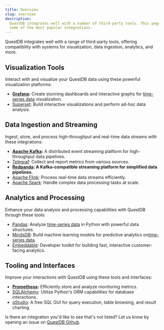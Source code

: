 ```yaml
---
title: Overview
slug: overview
description:
  QuestDB integrates well with a number of third-party tools. This page lists
  some of the most popular integrations.
---
```


QuestDB integrates well with a range of third-party tools, offering
compatibility with systems for visualization, data ingestion, analytics, and
more.

## Visualization Tools

Interact with and visualize your QuestDB data using these powerful visualization
platforms:

- **[Grafana](/docs/third-party-tools/grafana/):** Create stunning dashboards
  and interactive graphs for [time-series data](/blog/what-is-time-series-data/) visualization.
- [Superset](/docs/third-party-tools/superset/): Build interactive
  visualizations and perform ad-hoc data analysis.

## Data Ingestion and Streaming

Ingest, store, and process high-throughput and real-time data streams with these
integrations:

- **[Apache Kafka](/docs/third-party-tools/kafka/overview/):** A distributed
  event streaming platform for high-throughput data pipelines.
- [Telegraf](/docs/third-party-tools/telegraf/): Collect and report metrics from
  various sources.
- **[Redpanda](/docs/third-party-tools/redpanda/): A Kafka-compatible streaming
  platform for simplified data pipelines.**
- [Apache Flink](/docs/third-party-tools/flink/): Process real-time data streams
  efficiently.
- [Apache Spark](/docs/third-party-tools/spark/): Handle complex data processing
  tasks at scale.

## Analytics and Processing

Enhance your data analysis and processing capabilities with QuestDB through
these tools:

- [Pandas](/docs/third-party-tools/pandas/): Analyze [time-series data](/blog/what-is-time-series-data/) in Python
  with powerful data structures.
- [MindsDB](/docs/third-party-tools/mindsdb/): Build machine learning models for
  predictive analytics on[time-series data](/blog/what-is-time-series-data/).
- [Embeddable](/docs/third-party-tools/embeddable/): Developer toolkit for
  building fast, interactive customer-facing analytics.

## Tooling and Interfaces

Improve your interactions with QuestDB using these tools and interfaces:

- **[Prometheus](/docs/third-party-tools/prometheus/):** Efficiently store and
  analyze monitoring metrics.
- [SQLAlchemy](/docs/third-party-tools/sqlalchemy/): Utilize Python's ORM
  capabilities for database interactions.
- [qStudio](/docs/third-party-tools/qstudio/): A free SQL GUI for query
  execution, table browsing, and result charting.

Is there an integration you'd like to see that's not listed? Let us know by
opening an issue on [QuestDB Github]({@githubUrl@}/issues/new/choose).
